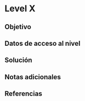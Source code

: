 # Level X

## Objetivo

## Datos de acceso al nivel

## Solución

## Notas adicionales

## Referencias

